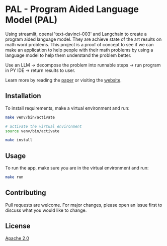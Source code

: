 # PAL - Program Aided Language Model (PAL)
Using streamlit, openai 'text-davinci-003' and Langchain to create a program aided language model. They are achieve state of the art results on math word problems. This project is a proof of concept to see if we can make an application to help people with their math problems by using a language model to help them understand the problem better.   

Use an LLM -> decompose the problem into runnable steps -> run program in PY IDE -> return results to user.   

Learn more by reading the [paper](https://arxiv.org/pdf/2211.10435.pdf) or visiting the [website](https://reasonwithpal.com/).   

## Installation
To install requirements, make a virtual environment and run:
```bash
make venv/bin/activate

# activate the virtual environment
source venv/bin/activate

make install
```

## Usage
To run the app, make sure you are in the virtual environment and run:
```bash
make run
```

## Contributing
Pull requests are welcome. For major changes, please open an issue first to discuss what you would like to change. 

## License
[Apache 2.0](https://github.com/Shuyib/PAL/blob/main/LICENSE)
